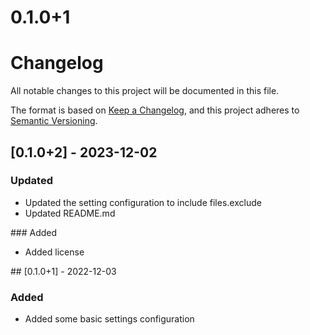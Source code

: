 # 0.1.0+1

# Changelog

All notable changes to this project will be documented in this file.

The format is based on [Keep a Changelog](https://keepachangelog.com/en/1.0.0/),
and this project adheres to [Semantic Versioning](https://semver.org/spec/v2.0.0.html).

## [0.1.0+2] - 2023-12-02

### Updated
- Updated the setting configuration to include files.exclude
- Updated README.md

### Added
- Added license


## [0.1.0+1] - 2022-12-03

### Added
- Added some basic settings configuration
